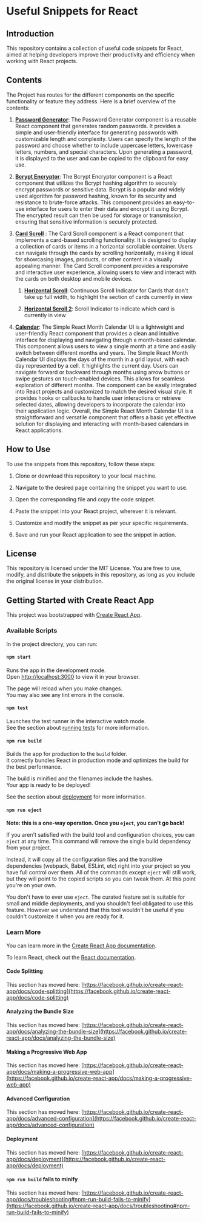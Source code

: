 # Useful Snippets for React

## Introduction

This repository contains a collection of useful code snippets for React, aimed at helping developers improve their productivity and efficiency when working with React projects.

## Contents

The Project has routes for the different components on the specific functionality or feature they address. Here is a brief overview of the contents:

  1. [**Password Generator**](https://clumsynite.github.io/useful-snippets-react/#/password-generator):  The Password Generator component is a reusable React component that generates random passwords. It provides a simple and user-friendly interface for generating passwords with customizable length and complexity. Users can specify the length of the password and choose whether to include uppercase letters, lowercase letters, numbers, and special characters. Upon generating a password, it is displayed to the user and can be copied to the clipboard for easy use.

  2. [**Bcrypt Encryptor**](https://clumsynite.github.io/useful-snippets-react/#/bcrypt): The Bcrypt Encryptor component is a React component that utilizes the Bcrypt hashing algorithm to securely encrypt passwords or sensitive data. Bcrypt is a popular and widely used algorithm for password hashing, known for its security and resistance to brute-force attacks. This component provides an easy-to-use interface for users to enter their data and encrypt it using Bcrypt. The encrypted result can then be used for storage or transmission, ensuring that sensitive information is securely protected.

  3. [**Card Scroll**](https://clumsynite.github.io/useful-snippets-react/#/card-scroll) : The Card Scroll component is a React component that implements a card-based scrolling functionality. It is designed to display a collection of cards or items in a horizontal scrollable container. Users can navigate through the cards by scrolling horizontally, making it ideal for showcasing images, products, or other content in a visually appealing manner. The Card Scroll component provides a responsive and interactive user experience, allowing users to view and interact with the cards on both desktop and mobile devices.
     1. [**Horizontal Scroll**](https://clumsynite.github.io/useful-snippets-react/#/card-scroll#scroll1): Continuous Scroll Indicator for Cards that don&apos;t take up full width, to highlight the section of cards currently in view

     2. [**Horizontal Scroll 2**](https://clumsynite.github.io/useful-snippets-react/#/card-scroll#scroll2): Scroll Indicator to indicate which card is currently in view

  4. [**Calendar**](https://clumsynite.github.io/useful-snippets-react/#/calendar): The Simple React Month Calendar UI is a lightweight and user-friendly React component that provides a clean and intuitive interface for displaying and navigating through a month-based calendar. This component allows users to view a single month at a time and easily switch between different months and years. The Simple React Month Calendar UI displays the days of the month in a grid layout, with each day represented by a cell. It highlights the current day. Users can navigate forward or backward through months using arrow buttons or swipe gestures on touch-enabled devices. This allows for seamless exploration of different months. The component can be easily integrated into React projects and customized to match the desired visual style. It provides hooks or callbacks to handle user interactions or retrieve selected dates, allowing developers to incorporate the calendar into their application logic. Overall, the Simple React Month Calendar UI is a straightforward and versatile component that offers a basic yet effective solution for displaying and interacting with month-based calendars in React applications.

## How to Use

To use the snippets from this repository, follow these steps:

1. Clone or download this repository to your local machine.

2. Navigate to the desired page containing the snippet you want to use.

3. Open the corresponding file and copy the code snippet.

4. Paste the snippet into your React project, wherever it is relevant.

5. Customize and modify the snippet as per your specific requirements.

6. Save and run your React application to see the snippet in action.

## License

This repository is licensed under the MIT License. You are free to use, modify, and distribute the snippets in this repository, as long as you include the original license in your distribution.

## Getting Started with Create React App

This project was bootstrapped with [Create React App](https://github.com/facebook/create-react-app).

### Available Scripts

In the project directory, you can run:

#### `npm start`

Runs the app in the development mode.\
Open [http://localhost:3000](http://localhost:3000) to view it in your browser.

The page will reload when you make changes.\
You may also see any lint errors in the console.

#### `npm test`

Launches the test runner in the interactive watch mode.\
See the section about [running tests](https://facebook.github.io/create-react-app/docs/running-tests) for more information.

#### `npm run build`

Builds the app for production to the `build` folder.\
It correctly bundles React in production mode and optimizes the build for the best performance.

The build is minified and the filenames include the hashes.\
Your app is ready to be deployed!

See the section about [deployment](https://facebook.github.io/create-react-app/docs/deployment) for more information.

#### `npm run eject`

**Note: this is a one-way operation. Once you `eject`, you can't go back!**

If you aren't satisfied with the build tool and configuration choices, you can `eject` at any time. This command will remove the single build dependency from your project.

Instead, it will copy all the configuration files and the transitive dependencies (webpack, Babel, ESLint, etc) right into your project so you have full control over them. All of the commands except `eject` will still work, but they will point to the copied scripts so you can tweak them. At this point you're on your own.

You don't have to ever use `eject`. The curated feature set is suitable for small and middle deployments, and you shouldn't feel obligated to use this feature. However we understand that this tool wouldn't be useful if you couldn't customize it when you are ready for it.

### Learn More

You can learn more in the [Create React App documentation](https://facebook.github.io/create-react-app/docs/getting-started).

To learn React, check out the [React documentation](https://reactjs.org/).

#### Code Splitting

This section has moved here: [https://facebook.github.io/create-react-app/docs/code-splitting](https://facebook.github.io/create-react-app/docs/code-splitting)

#### Analyzing the Bundle Size

This section has moved here: [https://facebook.github.io/create-react-app/docs/analyzing-the-bundle-size](https://facebook.github.io/create-react-app/docs/analyzing-the-bundle-size)

#### Making a Progressive Web App

This section has moved here: [https://facebook.github.io/create-react-app/docs/making-a-progressive-web-app](https://facebook.github.io/create-react-app/docs/making-a-progressive-web-app)

#### Advanced Configuration

This section has moved here: [https://facebook.github.io/create-react-app/docs/advanced-configuration](https://facebook.github.io/create-react-app/docs/advanced-configuration)

#### Deployment

This section has moved here: [https://facebook.github.io/create-react-app/docs/deployment](https://facebook.github.io/create-react-app/docs/deployment)

#### `npm run build` fails to minify

This section has moved here: [https://facebook.github.io/create-react-app/docs/troubleshooting#npm-run-build-fails-to-minify](https://facebook.github.io/create-react-app/docs/troubleshooting#npm-run-build-fails-to-minify)
